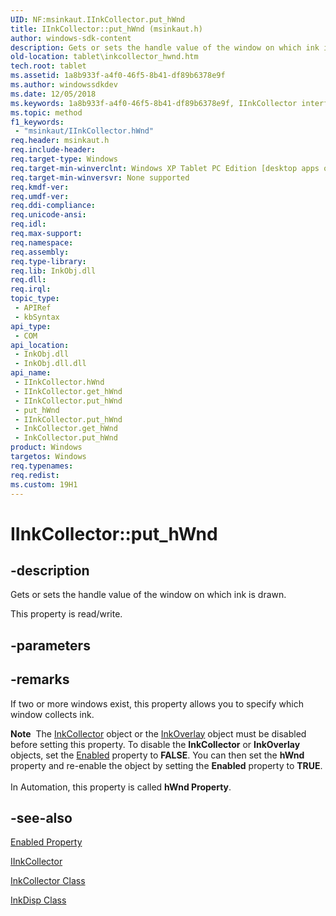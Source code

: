 ```yaml
---
UID: NF:msinkaut.IInkCollector.put_hWnd
title: IInkCollector::put_hWnd (msinkaut.h)
author: windows-sdk-content
description: Gets or sets the handle value of the window on which ink is drawn.
old-location: tablet\inkcollector_hwnd.htm
tech.root: tablet
ms.assetid: 1a8b933f-a4f0-46f5-8b41-df89b6378e9f
ms.author: windowssdkdev
ms.date: 12/05/2018
ms.keywords: 1a8b933f-a4f0-46f5-8b41-df89b6378e9f, IInkCollector interface [Tablet PC],hWnd property, IInkCollector.hWnd, IInkCollector.put_hWnd, IInkCollector::get_hWnd, IInkCollector::hWnd, IInkCollector::put_hWnd, InkCollector.get_hWnd, InkCollector.put_hWnd, get_hWnd, hWnd property [Tablet PC], hWnd property [Tablet PC],IInkCollector interface, msinkaut/IInkCollector::get_hWnd, msinkaut/IInkCollector::hWnd, msinkaut/IInkCollector::put_hWnd, put_hWnd, tablet.inkcollector_hwnd
ms.topic: method
f1_keywords: 
 - "msinkaut/IInkCollector.hWnd"
req.header: msinkaut.h
req.include-header: 
req.target-type: Windows
req.target-min-winverclnt: Windows XP Tablet PC Edition [desktop apps only]
req.target-min-winversvr: None supported
req.kmdf-ver: 
req.umdf-ver: 
req.ddi-compliance: 
req.unicode-ansi: 
req.idl: 
req.max-support: 
req.namespace: 
req.assembly: 
req.type-library: 
req.lib: InkObj.dll
req.dll: 
req.irql: 
topic_type:
 - APIRef
 - kbSyntax
api_type:
 - COM
api_location:
 - InkObj.dll
 - InkObj.dll.dll
api_name:
 - IInkCollector.hWnd
 - IInkCollector.get_hWnd
 - IInkCollector.put_hWnd
 - put_hWnd
 - IInkCollector.put_hWnd
 - InkCollector.get_hWnd
 - InkCollector.put_hWnd
product: Windows
targetos: Windows
req.typenames: 
req.redist: 
ms.custom: 19H1
---
```


# IInkCollector::put_hWnd


## -description



Gets or sets the handle value of the window on which ink is drawn.



This property is read/write.


## -parameters


## -remarks



If two or more windows exist, this property allows you to specify which window collects ink.

<div class="alert"><b>Note</b>  The <a href="https://docs.microsoft.com/windows/desktop/tablet/inkcollector-class">InkCollector</a> object or the <a href="https://docs.microsoft.com/windows/desktop/tablet/inkoverlay-class">InkOverlay</a> object must be disabled before setting this property. To disable the <b>InkCollector</b> or <b>InkOverlay</b> objects, set the <a href="https://docs.microsoft.com/windows/desktop/api/msinkaut/nf-msinkaut-iinkcollector-get_enabled">Enabled</a> property to <b>FALSE</b>. You can then set the <b>hWnd</b> property and re-enable the object by setting the <b>Enabled</b> property to <b>TRUE</b>.</div>
<div> </div>
In Automation, this property is called <b>hWnd Property</b>.




## -see-also




<a href="https://docs.microsoft.com/windows/desktop/api/msinkaut/nf-msinkaut-iinkcollector-get_enabled">Enabled Property</a>



<a href="https://msdn.microsoft.com/en-us/library/Mt846796(v=VS.85).aspx">IInkCollector</a>



<a href="https://docs.microsoft.com/windows/desktop/tablet/inkcollector-class">InkCollector Class</a>



<a href="https://docs.microsoft.com/windows/desktop/tablet/inkdisp-class">InkDisp Class</a>
 

 

